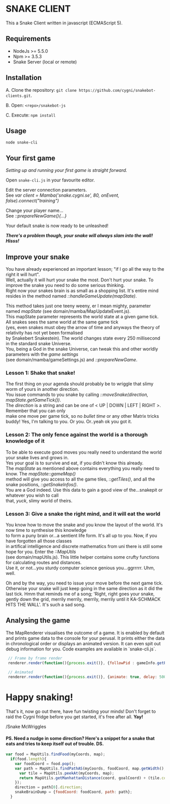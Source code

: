 # SNAKE CLIENT

This a Snake Client written in javascript (ECMAScript 5).

## Requirements

* NodeJs >= 5.5.0 
* Npm >= 3.5.3
* Snake Server (local or remote)

## Installation

A. Clone the repository: `git clone https://github.com/cygni/snakebot-clients.git`.

B. Open: `<repo>/snakebot-js`

C. Execute: `npm install`


## Usage

`node snake-cli`

## Your first game

*Setting up and running your first game is straight forward.*  

Open `snake-cli.js` in your favourite editor.

Edit the server connection parameters.   
See *var client = Mamba('snake.cygni.se', 80, onEvent, false).connect("training")*

Change your player name...  
See *::prepareNewGame(){...}*

Your default snake is now ready to be unleashed!

***There's a problem though, your snake will always slam into the wall! Hisss!***

## Improve your snake

You have already experienced an important lesson; "if I go all the way to the right it will hurt".  
Well, actually it will hurt your snake the most. Don't hurt your snake. 
To improve the snake you need to do some serious thinking.  
Right now your snakes brain is as small as a shopping list. It's entire mind resides in the method named *::handleGameUpdate(mapState)*.

This method takes just one teeny weeny, er I mean mighty, parameter named *mapState* (see domain/mamba/MapUpdateEvent.js).     
This mapState parameter represents the world state at a given game tick. All snakes sees the same world at the same game tick    
(yes, even snakes must obey the arrow of time and anyways the theory of relativity has not yet been formalised  
by Snakebert Snakestein). The world changes state every 250 millisecond in the standard snake Universe.   
You, being a God in the snake Universe, can tweak this and other worldly parameters with the *game settings*   
(see domain/mamba/gameSettings.js) and *::prepareNewGame*.

### Lesson 1: Shake that snake!

The first thing on your agenda should probably be to wriggle that slimy worm of yours in another direction.  
You issue commands to you snake by calling *::moveSnake(direction, mapState.getGameTick())*.   
The *direction* is a string and can be one of < UP | DOWN | LEFT | RIGHT >. Remember that you can only  
make one move per game tick, so no *bullet time* or any other Matrix tricks buddy! Yes, I'm talking to you. Or you. Or..yeah ok you got it. 

### Lesson 2: The only fence against the world is a thorough knowledge of it

To be able to execute good moves you really need to understand the world your snake lives and grows in.    
Yes your goal is to survive and eat, if you didn't know this already.  
The *mapState* as mentioned above contains everything you really need to know. The *mapState::gameMap()*  
method  will give you access to all the game tiles, *::getTiles()*, and all the snake positions, *::getSnakeInfos()*.  
You are a God indeed. Use this data to gain a good view of the...snakepit or whatever you wish to call  
that, *yuck*, slimy world of theirs.

### Lesson 3: Give a snake the right mind, and it will eat the world

You know how to move the snake and you know the layout of the world. It's now time to synthesise this knowledge      
to form a puny brain or...a sentient life form. It's all up to you. Now, if you have forgotten all those classes     
in artifical intelligence and discrete mathematics from uni there is still some hope for you. Enter the *::MapUtils*    
(see domain/mapUtils.js). This little helper contains some crufty functions for calculating routes and distances.   
Use it, or not...you sturdy computer science genious you...ggrrrrr. Uhm, well.  

Oh and by the way, you need to issue your move before the next game tick. Otherwise your snake will just keep going in the same direction as it did the last tick. Hmm that reminds me of a song; 'Right, right goes your snake, gently down the grid, merrily merrily, merrily, merrily until it KA-SCHMACK HITS THE WALL'. It's such a sad song.

## Analysing the game 
 
The MapRenderer visualises the outcome of a game. It is enabled by default and prints game data to the console for your perusal. It prints either the data in chronological order or displays an animated version. It can even spit out debug information for you. Code examples are available in ´snake-cli.js´.

```js
 // Frame by frame render
 renderer.render(function(){process.exit()}, {followPid : gameInfo.getPlayerId()});
 
 // Animated
 renderer.render(function(){process.exit()}, {animate: true, delay: 500, followPid : gameInfo.getPlayerId()});
```

# Happy snaking!

That's it, now go out there, have fun twisting your minds!
Don't forget to raid the Cygni fridge before you get started, it's free after all. **Yay!**

/Snake McWriggles


#### PS. Need a nudge in some direction? Here's a snippet for a snake that eats and tries to keep itself out of trouble. DS.

```js
var food = MapUtils.findFood(myCoords, map);
  if(food.length){
    var foodCoord = food.pop();
    var path = MapUtils.findPathAS(myCoords, foodCoord, map.getWidth(), map.getHeight(), function(coord, goalCoord){
      var tile = MapUtils.peekAt(myCoords, map);
      return MapUtils.getManhattanDistance(coord, goalCoord) + (tile.content === 'snakebody' ? 1000 : 0);
    });
    direction = path[0].direction;
    snakeBrainDump = {foodCoord: foodCoord, path: path};
  }
```
 


